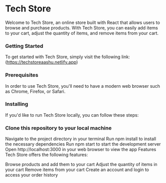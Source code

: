 # Tech Store
Welcome to Tech Store, an online store built with React that allows users to browse and purchase products. With Tech Store, you can easily add items to your cart, adjust the quantity of items, and remove items from your cart.

### Getting Started
To get started with Tech Store, simply visit the following link: (https://techstoreaashu.netlify.app)

### Prerequisites
In order to use Tech Store, you'll need to have a modern web browser such as Chrome, Firefox, or Safari.

### Installing
If you'd like to run Tech Store locally, you can follow these steps:

### Clone this repository to your local machine
Navigate to the project directory in your terminal
Run npm install to install the necessary dependencies
Run npm start to start the development server
Open http://localhost:3000 in your web browser to view the app
Features
Tech Store offers the following features:

Browse products and add them to your cart
Adjust the quantity of items in your cart
Remove items from your cart
Create an account and login to access your order history
